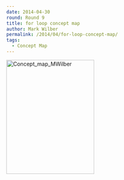 ```yaml
---
date: 2014-04-30
round: Round 9
title: for loop concept map
author: Mark Wilber
permalink: /2014/04/for-loop-concept-map/
tags:
  - Concept Map
---
```

[<img class="alignnone size-medium wp-image-6889" alt="Concept_map_MWilber" src="/software-carpentry-training-website/uploads/2014/04/Concept_map_MWilber-231x300.jpg" width="231" height="300" />][1]

 [1]: /software-carpentry-training-website/uploads/2014/04/Concept_map_MWilber.jpg
